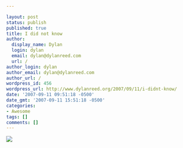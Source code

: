 ```yaml
---

layout: post
status: publish
published: true
title: I did not know
author:
  display_name: Dylan
  login: dylan
  email: dylan@dylanreed.com
  url: /
author_login: dylan
author_email: dylan@dylanreed.com
author_url: /
wordpress_id: 456
wordpress_url: http://www.dylanreed.org/2007/09/11/i-didnt-know/
date: '2007-09-11 09:51:18 -0500'
date_gmt: '2007-09-11 15:51:18 -0500'
categories:
- Awesome
tags: []
comments: []
---
```


[![][1]][2]

   [1]: http://www.lefthandedtoons.com/toons/drew_didyouknowbats1.gif
   [2]: http://www.lefthandedtoons.com/

